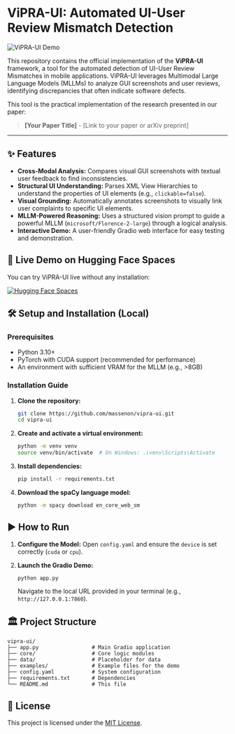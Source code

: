 # ViPRA-UI: Automated UI-User Review Mismatch Detection

![ViPRA-UI Demo](./path/to/your/demo_screenshot.gif) 
<!-- Create a small GIF of your app working and add it here -->

This repository contains the official implementation of the **ViPRA-UI** framework, a tool for the automated detection of UI-User Review Mismatches in mobile applications. ViPRA-UI leverages Multimodal Large Language Models (MLLMs) to analyze GUI screenshots and user reviews, identifying discrepancies that often indicate software defects.

This tool is the practical implementation of the research presented in our paper:
> **[Your Paper Title]** - [Link to your paper or arXiv preprint]

---

## ✨ Features

-   **Cross-Modal Analysis:** Compares visual GUI screenshots with textual user feedback to find inconsistencies.
-   **Structural UI Understanding:** Parses XML View Hierarchies to understand the properties of UI elements (e.g., `clickable=false`).
-   **Visual Grounding:** Automatically annotates screenshots to visually link user complaints to specific UI elements.
-   **MLLM-Powered Reasoning:** Uses a structured vision prompt to guide a powerful MLLM (`microsoft/Florence-2-large`) through a logical analysis.
-   **Interactive Demo:** A user-friendly Gradio web interface for easy testing and demonstration.

## 🚀 Live Demo on Hugging Face Spaces

You can try ViPRA-UI live without any installation:

[![Hugging Face Spaces](https://img.shields.io/badge/%F0%9F%A4%97%20Hugging%20Face-Spaces-blue)](https://huggingface.co/spaces/massenon/vipra-ui) 
<!-- This link will be updated after deployment -->

## 🛠️ Setup and Installation (Local)

### Prerequisites
- Python 3.10+
- PyTorch with CUDA support (recommended for performance)
- An environment with sufficient VRAM for the MLLM (e.g., >8GB)

### Installation Guide

1.  **Clone the repository:**
    ```bash
    git clone https://github.com/massenon/vipra-ui.git
    cd vipra-ui
    ```

2.  **Create and activate a virtual environment:**
    ```bash
    python -m venv venv
    source venv/bin/activate  # On Windows: .\venv\Scripts\Activate
    ```

3.  **Install dependencies:**
    ```bash
    pip install -r requirements.txt
    ```

4.  **Download the spaCy language model:**
    ```bash
    python -m spacy download en_core_web_sm
    ```

## ▶️ How to Run

1.  **Configure the Model:**
    Open `config.yaml` and ensure the `device` is set correctly (`cuda` or `cpu`).

2.  **Launch the Gradio Demo:**
    ```bash
    python app.py
    ```
    Navigate to the local URL provided in your terminal (e.g., `http://127.0.0.1:7860`).

## 🏛️ Project Structure

```
vipra-ui/
├── app.py                 # Main Gradio application
├── core/                  # Core logic modules
├── data/                  # Placeholder for data
├── examples/              # Example files for the demo
├── config.yaml            # System configuration
├── requirements.txt       # Dependencies
└── README.md              # This file
```

## 📄 License

This project is licensed under the [MIT License](LICENSE).